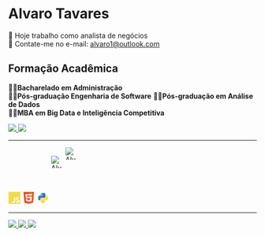 # Alvaro Tavares

💼 Hoje trabalho como analista de negócios  
📩 Contate-me no e-mail: [alvaro1@outlook.com](mailto:alvaro1@outlook.com)

## Formação Acadêmica
🧑‍🎓**Bacharelado em Administração**  
🧑‍🎓**Pós-graduação Engenharia de Software**
🧑‍🎓**Pós-graduação em Análise de Dados**  
🧑‍🎓**MBA em Big Data e Inteligência Competitiva**

<a href="https://github.com/alvarotavares07">
  <img height="150em" src="https://github-readme-stats.vercel.app/api?username=alvarotavares07&show_icons=true&theme=gruvbox&include_all_commits=true&count_private=true"/> 
  <img height="150em" src="https://github-readme-stats.vercel.app/api/top-langs/?username=alvarotavares07&layout=compact&langs_count=7&theme=gruvbox"/>
</a>

---

<div>
  <img alt="Alvaro-Js" height="25" width="25" src="https://raw.githubusercontent.com/devicons/devicon/master/icons/javascript/javascript-plain.svg" style="display: inline-block;"> 
  <img alt="Alvaro-HTML" height="25" width="25" src="https://raw.githubusercontent.com/devicons/devicon/master/icons/html5/html5-original.svg" style="display: inline-block;"> 
  <img alt="Alvaro-Python" height="25" width="25" src="https://raw.githubusercontent.com/devicons/devicon/master/icons/python/python-original.svg" style="display: inline-block;">  
  <img alt="Alvaro-Java" height="25" width="25" src="https://cdn.jsdelivr.net/gh/devicons/devicon/icons/java/java-original.svg" style="display: inline-block;"> 
  <img alt="Alvaro-Selenium" height="25" width="25" src="https://cdn.jsdelivr.net/gh/devicons/devicon/icons/selenium/selenium-original.svg" style="display: inline-block;">
</div>

---

<div>
  <a href="https://www.instagram.com/alvarotavares1/" target="_blank">
    <img src="https://img.shields.io/badge/-Instagram-%23E4405F?style=for-the-badge&logo=instagram&logoColor=white" target="_blank">
  </a> 
  <a href="mailto:alvaro1@outlook.com">
    <img src="https://img.shields.io/badge/Microsoft_Outlook-0078D4?style=for-the-badge&logo=microsoft-outlook&logoColor=white" target="_blank">
  </a>
  <a href="https://www.linkedin.com/in/alvaro-tavares-a04b497a" target="_blank">
    <img src="https://img.shields.io/badge/-LinkedIn-%230077B5?style=for-the-badge&logo=linkedin&logoColor=white" target="_blank">
  </a>
</div>
